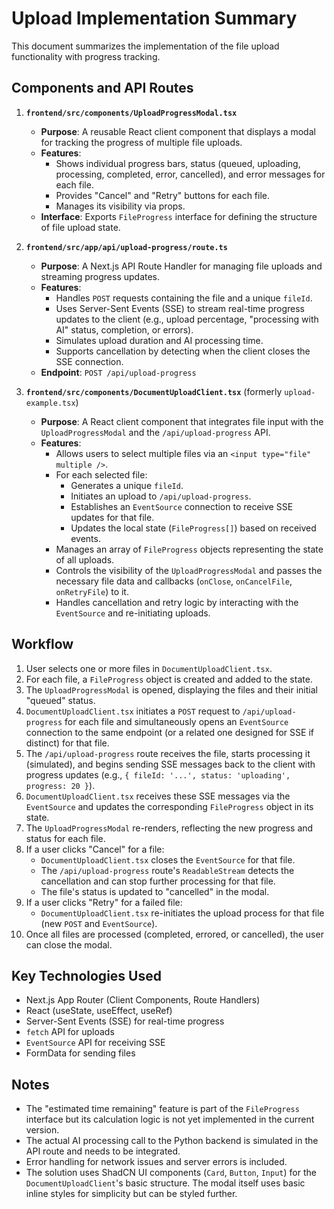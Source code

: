 # Upload Implementation Summary

This document summarizes the implementation of the file upload functionality with progress tracking.

## Components and API Routes

1.  **`frontend/src/components/UploadProgressModal.tsx`**
    *   **Purpose**: A reusable React client component that displays a modal for tracking the progress of multiple file uploads.
    *   **Features**:
        *   Shows individual progress bars, status (queued, uploading, processing, completed, error, cancelled), and error messages for each file.
        *   Provides "Cancel" and "Retry" buttons for each file.
        *   Manages its visibility via props.
    *   **Interface**: Exports `FileProgress` interface for defining the structure of file upload state.

2.  **`frontend/src/app/api/upload-progress/route.ts`**
    *   **Purpose**: A Next.js API Route Handler for managing file uploads and streaming progress updates.
    *   **Features**:
        *   Handles `POST` requests containing the file and a unique `fileId`.
        *   Uses Server-Sent Events (SSE) to stream real-time progress updates to the client (e.g., upload percentage, "processing with AI" status, completion, or errors).
        *   Simulates upload duration and AI processing time.
        *   Supports cancellation by detecting when the client closes the SSE connection.
    *   **Endpoint**: `POST /api/upload-progress`

3.  **`frontend/src/components/DocumentUploadClient.tsx`** (formerly `upload-example.tsx`)
    *   **Purpose**: A React client component that integrates file input with the `UploadProgressModal` and the `/api/upload-progress` API.
    *   **Features**:
        *   Allows users to select multiple files via an `<input type="file" multiple />`.
        *   For each selected file:
            *   Generates a unique `fileId`.
            *   Initiates an upload to `/api/upload-progress`.
            *   Establishes an `EventSource` connection to receive SSE updates for that file.
            *   Updates the local state (`FileProgress[]`) based on received events.
        *   Manages an array of `FileProgress` objects representing the state of all uploads.
        *   Controls the visibility of the `UploadProgressModal` and passes the necessary file data and callbacks (`onClose`, `onCancelFile`, `onRetryFile`) to it.
        *   Handles cancellation and retry logic by interacting with the `EventSource` and re-initiating uploads.

## Workflow

1.  User selects one or more files in `DocumentUploadClient.tsx`.
2.  For each file, a `FileProgress` object is created and added to the state.
3.  The `UploadProgressModal` is opened, displaying the files and their initial "queued" status.
4.  `DocumentUploadClient.tsx` initiates a `POST` request to `/api/upload-progress` for each file and simultaneously opens an `EventSource` connection to the same endpoint (or a related one designed for SSE if distinct) for that file.
5.  The `/api/upload-progress` route receives the file, starts processing it (simulated), and begins sending SSE messages back to the client with progress updates (e.g., `{ fileId: '...', status: 'uploading', progress: 20 }`).
6.  `DocumentUploadClient.tsx` receives these SSE messages via the `EventSource` and updates the corresponding `FileProgress` object in its state.
7.  The `UploadProgressModal` re-renders, reflecting the new progress and status for each file.
8.  If a user clicks "Cancel" for a file:
    *   `DocumentUploadClient.tsx` closes the `EventSource` for that file.
    *   The `/api/upload-progress` route's `ReadableStream` detects the cancellation and can stop further processing for that file.
    *   The file's status is updated to "cancelled" in the modal.
9.  If a user clicks "Retry" for a failed file:
    *   `DocumentUploadClient.tsx` re-initiates the upload process for that file (new `POST` and `EventSource`).
10. Once all files are processed (completed, errored, or cancelled), the user can close the modal.

## Key Technologies Used

*   Next.js App Router (Client Components, Route Handlers)
*   React (useState, useEffect, useRef)
*   Server-Sent Events (SSE) for real-time progress
*   `fetch` API for uploads
*   `EventSource` API for receiving SSE
*   FormData for sending files

## Notes

*   The "estimated time remaining" feature is part of the `FileProgress` interface but its calculation logic is not yet implemented in the current version.
*   The actual AI processing call to the Python backend is simulated in the API route and needs to be integrated.
*   Error handling for network issues and server errors is included.
*   The solution uses ShadCN UI components (`Card`, `Button`, `Input`) for the `DocumentUploadClient`'s basic structure. The modal itself uses basic inline styles for simplicity but can be styled further.
